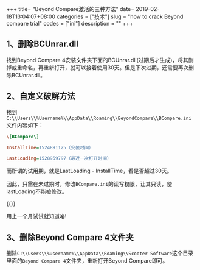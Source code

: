+++
title= "Beyond Compare激活的三种方法"
date= 2019-02-18T13:04:07+08:00
categories = ["技术"]
slug = "how to crack Beyond compare trial"
codes = ["ini"]
description = ""
+++

## 1、删除BCUnrar.dll

找到Beyond Compare 4安装文件夹下面的BCUnrar.dll(过期后才生成)，将其删掉或重命名，再重新打开，就可以接着使用30天。但是下次过期，还需要再次删除BCUnrar.dll。

<!--more-->

## 2、自定义破解方法

找到`C:\\Users\\%Username%\\AppData\\Roaming\\BeyondCompare\\BCompare.ini`
文件内容如下：

```ini
\[BCompare\]

InstallTime=1524891125（安装时间）

LastLoading=1528959797（最近一次打开时间）
```

而所谓的试用期，就是LastLoading - InstallTime，看是否超过30天。

因此，只需在未过期时，修改`BCompare.ini`的读写权限，让其只读，使lastLoading不能被修改。

{{<img src="https://ian2.oss-cn-hangzhou.aliyuncs.com/clt6/20190218130641.png" alt="">}}

用上一个月试试就知道咯!

## 3、删除Beyond Compare 4文件夹

删除`C:\\Users\\%username%\\AppData\\Roaming\\Scooter Software`这个目录里面的`Beyond Compare 4`文件夹，重新打开Beyond Compare即可。
